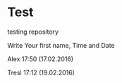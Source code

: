 # Test
testing repository

Write Your first name, Time and Date

Alex 17:50 (17.02.2016)


Tresl 17:12 (19.02.2016)
